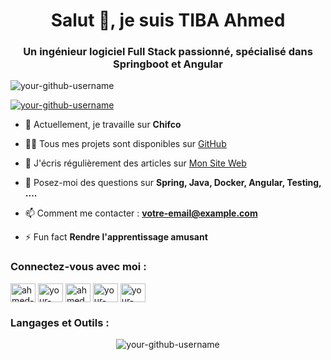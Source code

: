 <h1 align="center">Salut 👋, je suis TIBA Ahmed</h1>
<h3 align="center">Un ingénieur logiciel Full Stack passionné, spécialisé dans Springboot et Angular</h3>

<p align="left"> <img src="https://komarev.com/ghpvc/?username=your-github-username&label=Profile%20views&color=0e75b6&style=flat" alt="your-github-username" /> </p>

<p align="left"> <a href="https://github.com/ryo-ma/github-profile-trophy"><img src="https://github-profile-trophy.vercel.app/?username=your-github-username" alt="your-github-username" /></a> </p>

- 🔭 Actuellement, je travaille sur **Chifco**

- 👨‍💻 Tous mes projets sont disponibles sur [GitHub](https://github.com/your-github-username)

- 📝 J'écris régulièrement des articles sur [Mon Site Web](https://your-website.com)

- 💬 Posez-moi des questions sur **Spring, Java, Docker, Angular, Testing, ....**

- 📫 Comment me contacter : **votre-email@example.com**

- ⚡ Fun fact **Rendre l'apprentissage amusant**

<h3 align="left">Connectez-vous avec moi :</h3>
<p align="left">
<a href="https://linkedin.com/in/ahmed.tiba" target="blank"><img align="center" src="https://raw.githubusercontent.com/rahuldkjain/github-profile-readme-generator/master/src/images/icons/Social/linkedin.svg" alt="ahmed-tiba" height="30" width="40" /></a>
<a href="https://stackoverflow.com/users/your-stackoverflow-id" target="blank"><img align="center" src="https://raw.githubusercontent.com/rahuldkjain/github-profile-readme-generator/master/src/images/icons/Social/stack-overflow.svg" alt="your-stackoverflow-id" height="30" width="40" /></a>
<a href="https://instagram.com/ahmed.tiba" target="blank"><img align="center" src="https://raw.githubusercontent.com/rahuldkjain/github-profile-readme-generator/master/src/images/icons/Social/instagram.svg" alt="ahmed.tiba" height="30" width="40" /></a>
<a href="https://www.youtube.com/your-youtube-channel" target="blank"><img align="center" src="https://raw.githubusercontent.com/rahuldkjain/github-profile-readme-generator/master/src/images/icons/Social/youtube.svg" alt="your-youtube-channel" height="30" width="40" /></a>
<a href="https://discord.gg/your-discord-id" target="blank"><img align="center" src="https://raw.githubusercontent.com/rahuldkjain/github-profile-readme-generator/master/src/images/icons/Social/discord.svg" alt="your-discord-id" height="30" width="40" /></a>
</p>

<h3 align="left">Langages et Outils :</h3>
<p align="left">
<!-- Ajoutez ici les balises des logos avec les liens d'origine -->
</p>

<p align="center"><img align="center" src="https://github-readme-streak-stats.herokuapp.com/?user=your-github-username&" alt="your-github-username" /></p>
